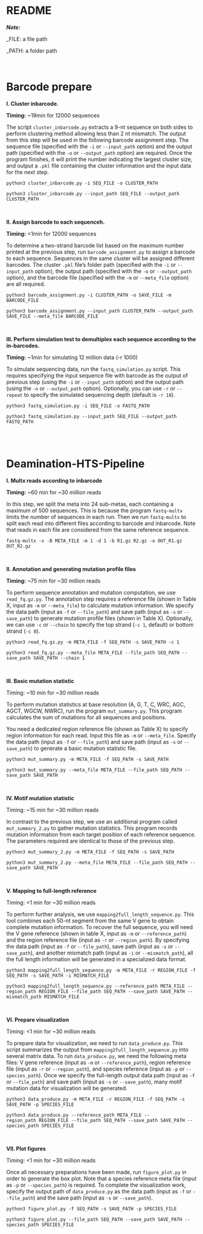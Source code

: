 # README

***Note:***

_FILE: a file path

_PATH: a folder path

<br/>

# Barcode prepare

**I. Cluster inbarcode.**

**Timing:** ~19min for 12000 sequences

The script `cluster_inbarcode.py` extracts a 9-nt sequence on both sides to perform clustering method allowing less than 2 nt mismatch. The output from this step will be used in the following barcode assignment step. The sequence file (specified with the `-i` or `--input_path` option) and the output path (specified with the `-o` or `--output_path` option) are required. Once the program finishes, it will print the number indicating the largest cluster size, and output a `.pkl` file containing the cluster information and the input data for the next step.

```shell
python3 cluster_inbarcode.py -i SEQ_FILE -o CLUSTER_PATH

python3 cluster_inbarcode.py --input_path SEQ_FILE --output_path CLUSTER_PATH
```

<br/>

**II. Assign barcode to each sequenceh.**

**Timing:** <1min for 12000 sequences

To determine a two-strand barcode list based on the maximum number printed at the previous step, run `barcode_assignment.py` to assign a barcode to each sequence. Sequences in the same cluster will be assigned different barcodes. The cluster `.pkl` file’s folder path (specified with the `-i` or `--input_path` option), the output path (specified with the `-o` or `--output_path` option), and the barcode file (specified with the `-m` or `--meta_file` option) are all required. 

```shell
python3 barcode_assignment.py -i CLUSTER_PATH -o SAVE_FILE -m BARCODE_FILE

python3 barcode_assignment.py --input_path CLUSTER_PATH --output_path SAVE_FILE --meta_file BARCODE_FILE
```

<br/>

**III. Perform simulation test to demultiplex each sequence according to the in-barcodes.**

**Timing:** ~1min for simulating 12 million data (-r 1000)

To simulate sequencing data, run the `fastq_simulation.py` script. This requires specifying the input sequence file with barcode as the output of previous step (using the `-i` or `--input_path` option) and the output path (using the `-o` or `--output_path` option). Optionally, you can use `-r` or `--repeat` to specify the simulated sequencing depth (default is `-r 10`).

```shell
python3 fastq_simulation.py -i SEQ_FILE -o FASTQ_PATH

python3 fastq_simulation.py --input_path SEQ_FILE --output_path FASTQ_PATH
```

<br/><br/>

# Deamination-HTS-Pipeline

**I. Multx reads according to inbarcode**

**Timing:** ~60 min for ~30 million reads

In this step, we split the meta into 24 sub-metas, each containing a maximum of 500 sequences. This is because the program `fastq-multx` limits the number of sequences in each run. Then we run `fastq-multx` to split each read into different files according to barcode and inbarcode. Note that reads in each file are considered from the same reference sequence.

```shell
fastq-multx -x -B META_FILE -m 1 -d 1 -b R1.gz R2.gz -o OUT_R1.gz OUT_R2.gz
```

<br/>

**II. Annotation and generating mutation profile files**

**Timing:** ~75 min for ~30 million reads

To perform sequence annotation and mutation computation, we use `read_fq.gz.py`. The annotation step requires a reference file (shown in Table X, input as `-m` or `--meta_file`) to calculate mutation information. We specify the data path (input as `-f` or `--file_path`) and save path (input as `-s` or `--save_path`) to generate mutation profile files (shown in Table X). Optionally, we can use `-c` or `--chain` to specify the top strand (`-c 1`, default) or bottom strand (`-c 0`).

```shell
python3 read_fq.gz.py -m META_FILE -f SEQ_PATH -s SAVE_PATH -c 1

python3 read_fq.gz.py --meta_file META_FILE --file_path SEQ_PATH --save_path SAVE_PATH --chain 1
```

<br/>

**III. Basic mutation statistic**

Timing: ~10 min for ~30 million reads

To perform mutation statistics at base resolution (A, G, T, C, WRC, AGC, AGCT, WGCW, NWRC), run the program `mut_summary.py`. This program calculates the sum of mutations for all sequences and positions.

You need a dedicated region reference file (shown as Table X) to specify region information for each read. Input this file as `-m` or `--meta_file`. Specify the data path (input as `-f` or `--file_path`) and save path (input as `-s` or `--save_path`) to generate a basic mutation statistic file.

```shell
python3 mut_summary.py -m META_FILE -f SEQ_PATH -s SAVE_PATH

python3 mut_summary.py --meta_file META_FILE --file_path SEQ_PATH --save_path SAVE_PATH
```

<br/>

**IV. Motif mutation statistic**

Timing: ~15 min for ~30 million reads

In contrast to the previous step, we use an additional program called `mut_summary_2.py` to gather mutation statistics. This program records mutation information from each target position of each reference sequence. The parameters required are identical to those of the previous step.

```shell
python3 mut_summary_2.py -m META_FILE -f SEQ_PATH -s SAVE_PATH

python3 mut_summary_2.py --meta_file META_FILE --file_path SEQ_PATH --save_path SAVE_PATH
```

<br/>

**V. Mapping to full-length reference**

Timing: <1 min for ~30 million reads

To perform further analysis, we use `mapping2full_length_sequence.py`. This tool combines each 50-nt segment from the same V gene to obtain complete mutation information. To recover the full sequence, you will need the V gene reference (shown in table X, input as `-m` or `--reference_path`) and the region reference file (input as `-r` or `--region_path`). By specifying the data path (input as `-f` or `--file_path`), save path (input as `-s` or `--save_path`), and another mismatch path (input as `-i` or `--mismatch_path`), all the full length information will be generated in a specialized data format.

```shell
python3 mapping2full_length_sequence.py -m META_FILE -r REGION_FILE -f SEQ_PATH -s SAVE_PATH -i MISMATCH_FILE

python3 mapping2full_length_sequence.py --reference_path META_FILE --region_path REGION_FILE --file_path SEQ_PATH --save_path SAVE_PATH --mismatch_path MISMATCH_FILE
```

<br/>

**VI. Prepare visualization**

Timing: <1 min for ~30 million reads

To prepare data for visualization, we need to run `data_produce.py`. This script summarizes the output from `mapping2full_length_sequence.py` into several matrix data. To run `data_produce.py`, we need the following meta files: V gene reference (input as `-m` or `--reference_path`), region reference file (input as `-r` or `--region_path`), and species reference (input as `-p` or `--species_path`). Once we specify the full-length output data path (input as `-f` or `--file_path`) and save path (input as `-s` or `--save_path`), many motif mutation data for visualization will be generated.

```shell
python3 data_produce.py -m META_FILE -r REGION_FILE -f SEQ_PATH -s SAVE_PATH -p SPECIES_FILE

python3 data_produce.py --reference_path META_FILE --region_path REGION_FILE --file_path SEQ_PATH --save_path SAVE_PATH --species_path SPECIES_FILE
```

<br/>

**VII. Plot figures**

Timing: <1 min for ~30 million reads

Once all necessary preparations have been made, run `figure_plot.py` in order to generate the box plot. Note that a species reference meta file (input as `-p` or `--species_path`) is required. To complete the visualization work, specify the output path of `data_produce.py` as the data path (input as `-f` or `--file_path`) and the save path (input as `-s` or `--save_path`).

```shell
python3 figure_plot.py -f SEQ_PATH -s SAVE_PATH -p SPECIES_FILE

python3 figure_plot.py --file_path SEQ_PATH --save_path SAVE_PATH --species_path SPECIES_FILE
```
